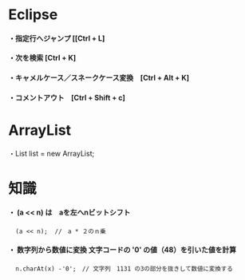 # Eclipse

#### ・指定行へジャンプ [[Ctrl + L]  
#### ・次を検索         [Ctrl + K]  
#### ・キャメルケース／スネークケース変換　[Ctrl + Alt + K]  
#### ・コメントアウト　[Ctrl + Shift + c]  

# ArrayList  
・List<String> list = new ArrayList<String>;  
  

# 知識    
#### ・ (a << n) は　aを左へnビットシフト
      (a << n);  //　a * ２のｎ乗
  

#### ・ 数字列から数値に変換  文字コードの '0' の値（48）を引いた値を計算
      n.charAt(x) -'0';　// 文字列　1131 の3の部分を抜きして数値に変換する 
  

